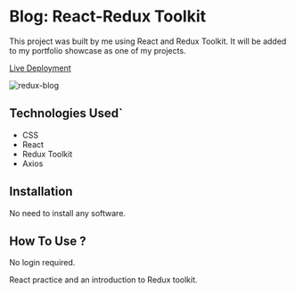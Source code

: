 # Blog: React-Redux Toolkit

This project was built by me using React and Redux Toolkit. It will be added to my portfolio showcase as one of my projects.

[Live Deployment](https://blog-redux-tk-react-router.ray-xavier-2021.repl.co)

![redux-blog](https://user-images.githubusercontent.com/78431899/194419475-296b0c5a-0012-4e38-b888-155d999e67e7.png)

## Technologies Used`
- CSS
- React
- Redux Toolkit
- Axios

## Installation
No need to install any software.

## How To Use ?
No login required.

React practice and an introduction to Redux toolkit.
